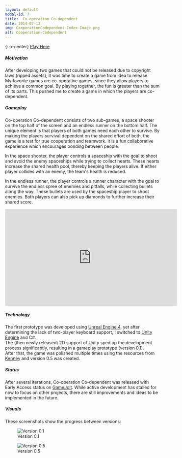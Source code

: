 ```yaml
---
layout: default
modal-id: 7
title:  Co-operation Co-dependent
date: 2014-07-12
img: CooperationCodependent-Index-Image.png
alt: Cooperation-Codependent
---
```


{:.p-center}
[Play Here][gamejolt-cooperation-codependent]

##### Motivation

After developing two games that could not be released due to copyright laws (ripped assets), it was time to create a game from idea to release.  
My favorite games are co-operative games, since they allow players to achieve a common goal. By playing together, the fun is greater than the sum of its parts. This pushed me to create a game in which the players are co-dependent.

##### Gameplay

Co-operation Co-dependent consists of two sub-games, a space shooter on the top half of the screen and an endless runner on the bottom half. The unique element is that players of both games need each other to survive. By making the players survival dependent on the shared effort of both, the game is a test for true cooperation and teamwork. It is a fun collaborative experience which encourages bonding between people.  

In the space shooter, the player controls a spaceship with the goal to shoot and avoid the enemy spaceships while trying to collect hearts. These hearts increase the shared health pool, thereby keeping the players alive. If either player collides with an enemy, the team's health is reduced.

In the endless runner, the player controls a runner character with the goal to survive the endless spree of enemies and pitfalls, while collecting bullets along the way. These bullets are used by the spaceship player to shoot enemies. Both players can also pick up diamonds to further increase their shared score.

<DIV class="figure-block">
    <iframe width="560" height="315" src="https://www.youtube.com/embed/ttoEdCzgCxA" frameborder="0" allowfullscreen ></iframe>
</DIV>

##### Technology

The first prototype was developed using [Unreal Engine 4][unreal-engine-4], yet after determining the lack of two-player keyboard support, I switched to [Unity Engine][unity-3d] and C#.  
The (then newly released) 2D support of Unity sped up the development process significantly, resulting in a gameplay prototype (version 0.1).  
After that, the game was polished multiple times using the resources from [Kenney][kenney] and version 0.5 was created.

##### Status

After several iterations, Co-operation Co-dependent was released with Early Access status on [GameJolt][gamejolt-cooperation-codependent]. While active development has stalled for now to focus on other projects, there are still improvements and ideas to be implemented in the future.

##### Visuals

These screenshots show the progress between versions:

<DIV class="figure-block">
    <figure class="center-image">
        <img src="{{site.baseurl}}/assets/images/cooperation_codependent/Version0.1.png" class="img-responsive img-centered" alt="Version 0.1"/>
        <figcaption>Version 0.1</figcaption>
    </figure>
    <figure class="center-image">
        <img src="{{site.baseurl}}/assets/images/cooperation_codependent/Version0.5.png" class="img-responsive img-centered" alt="Version 0.5"/>
        <figcaption>Version 0.5</figcaption>
    </figure>
</DIV>

[gamejolt-cooperation-codependent]: https://gamejolt.com/games/co-operation-co-dependent/147907#close
[unreal-engine-4]: https://www.unrealengine.com/what-is-unreal-engine-4
[unity-3d]: https://unity3d.com/unity
[kenney]: https://kenney.nl/
